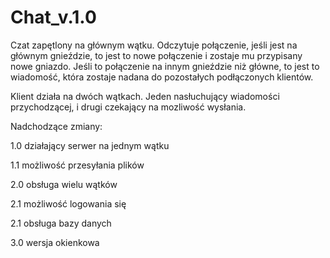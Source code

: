 # Chat_v.1.0
Czat zapętlony na głównym wątku. 
Odczytuje połączenie, jeśli jest na głównym gnieździe, to jest to nowe połączenie i zostaje mu przypisany nowe gniazdo.
Jeśli to połączenie na innym gnieździe niż główne, to jest to wiadomość, która zostaje nadana do pozostałych podłączonych klientów.

Klient działa na dwóch wątkach. Jeden nasłuchujący wiadomości przychodzącej, i drugi czekający na mozliwość wysłania.

Nadchodzące zmiany:

1.0 działający serwer na jednym wątku

1.1 możliwość przesyłania plików

2.0 obsługa wielu wątków

2.1 możliwość logowania się

2.1 obsługa bazy danych

3.0 wersja okienkowa

